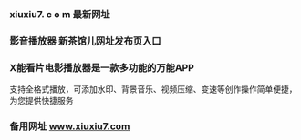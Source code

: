 ### xiuxiu7. c o m 最新网址
### 影音播放器 新茶馆儿网址发布页入口
### X能看片电影播放器是一款多功能的万能APP
支持全格式播放，可添加水印、背景音乐、视频压缩、变速等创作操作简单便捷，为您提供快捷服务
### 备用网址 www.xiuxiu7.com
